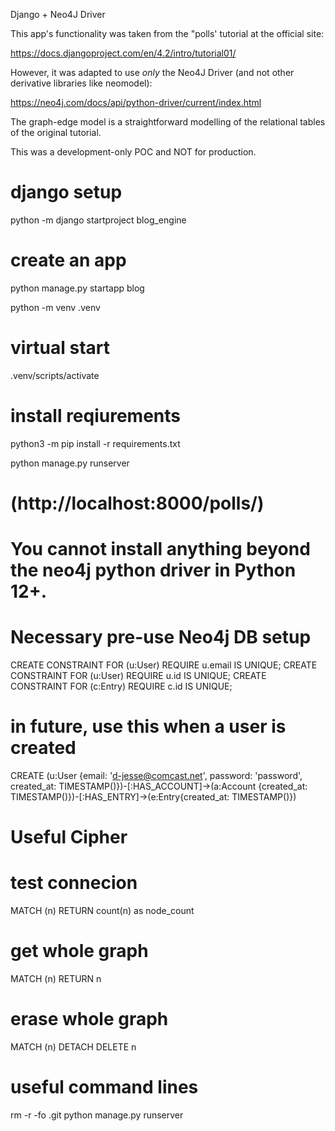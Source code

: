 
Django + Neo4J Driver

This app's functionality was taken from the "polls' tutorial at the official site:

https://docs.djangoproject.com/en/4.2/intro/tutorial01/

However, it was adapted to use _only_ the Neo4J Driver (and not other derivative libraries like neomodel):

https://neo4j.com/docs/api/python-driver/current/index.html

The graph-edge model is a straightforward modelling of the relational tables of the original tutorial.

This was a development-only POC and NOT for production.


# django setup
python -m django startproject blog_engine
# create an app
python manage.py startapp blog

python -m venv .venv
# virtual start
.venv/scripts/activate

# install reqiurements
python3 -m pip install -r requirements.txt

python manage.py runserver
# (http://localhost:8000/polls/)

# You cannot install anything beyond the neo4j python driver in Python 12+. #

# Necessary pre-use Neo4j DB setup
CREATE CONSTRAINT FOR (u:User) REQUIRE u.email IS UNIQUE;
CREATE CONSTRAINT FOR (u:User) REQUIRE u.id IS UNIQUE;
CREATE CONSTRAINT FOR (c:Entry) REQUIRE c.id IS UNIQUE;
# in future, use this when a user is created
CREATE (u:User {email: 'd-jesse@comcast.net', password: 'password', created_at: TIMESTAMP()})-[:HAS_ACCOUNT]->(a:Account {created_at: TIMESTAMP()})-[:HAS_ENTRY]->(e:Entry{created_at: TIMESTAMP()})



# Useful Cipher
# test connecion
MATCH (n) RETURN count(n) as node_count
# get whole graph
MATCH (n) RETURN n
# erase whole graph
MATCH (n) DETACH DELETE n

# useful command lines
rm -r -fo .git
python manage.py runserver